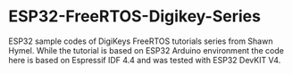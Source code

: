 # ESP32-FreeRTOS-Digikey-Series
ESP32 sample codes of DigiKeys FreeRTOS tutorials series from Shawn Hymel.
While the tutorial is based on ESP32 Arduino environment the code here is based on Espressif IDF 4.4 and was tested with ESP32 DevKIT V4.
